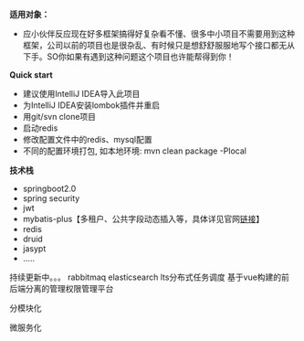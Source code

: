  **适用对象：** 
- 应小伙伴反应现在好多框架搞得好复杂看不懂、很多中小项目不需要用到这种框架，公司以前的项目也是很杂乱、有时候只是想舒舒服服地写个接口都无从下手。SO你如果有遇到这种问题这个项目也许能帮得到你！

 **Quick start** 
- 建议使用IntelliJ IDEA导入此项目
- 为IntelliJ IDEA安装lombok插件并重启
- 用git/svn clone项目
- 启动redis
- 修改配置文件中的redis、mysql配置
- 不同的配置环境打包, 如本地环境: mvn clean package -Plocal

 **技术栈** 
- springboot2.0
- spring security
- jwt
- mybatis-plus【多租户、公共字段动态插入等，具体详见官网[链接](http://mp.baomidou.com)】
- redis
- druid
- jasypt
- .....

持续更新中。。。
rabbitmaq
elasticsearch
lts分布式任务调度
基于vue构建的前后端分离的管理权限管理平台

分模块化

微服务化
